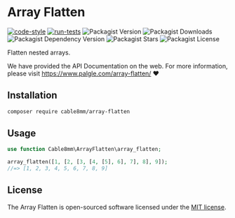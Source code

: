 # Array Flatten

[![code-style](https://github.com/cable8mm/array-flatten/actions/workflows/code-style.yml/badge.svg)](https://github.com/cable8mm/array-flatten/actions/workflows/code-style.yml)
[![run-tests](https://github.com/cable8mm/array-flatten/actions/workflows/run-tests.yml/badge.svg)](https://github.com/cable8mm/array-flatten/actions/workflows/run-tests.yml)
![Packagist Version](https://img.shields.io/packagist/v/cable8mm/array-flatten)
![Packagist Downloads](https://img.shields.io/packagist/dt/cable8mm/array-flatten)
![Packagist Dependency Version](https://img.shields.io/packagist/dependency-v/cable8mm/array-flatten/php)
![Packagist Stars](https://img.shields.io/packagist/stars/cable8mm/array-flatten)
![Packagist License](https://img.shields.io/packagist/l/cable8mm/array-flatten)

Flatten nested arrays.

We have provided the API Documentation on the web. For more information, please visit https://www.palgle.com/array-flatten/ ❤️

## Installation

```sh
composer require cable8mm/array-flatten
```

## Usage

```php
use function Cable8mm\ArrayFlatten\array_flatten;

array_flatten([1, [2, [3, [4, [5], 6], 7], 8], 9]);
//=> [1, 2, 3, 4, 5, 6, 7, 8, 9]
```

## License

The Array Flatten is open-sourced software licensed under the [MIT license](http://opensource.org/licenses/MIT).
